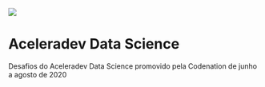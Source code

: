 ![](https://github.com/nicoleorfali/Aceleradev-Data-Science/commit/c05af486fa36c61dfd49d9f929f2755f99bd17ed)

# Aceleradev Data Science
Desafios do Aceleradev Data Science promovido pela Codenation de junho a agosto de 2020
